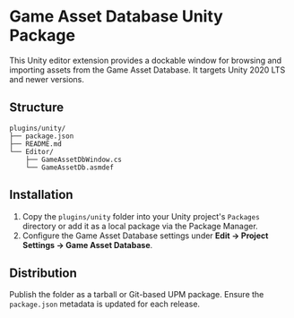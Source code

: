 # Game Asset Database Unity Package

This Unity editor extension provides a dockable window for browsing and
importing assets from the Game Asset Database. It targets Unity 2020 LTS
and newer versions.

## Structure

```
plugins/unity/
├── package.json
├── README.md
└── Editor/
    ├── GameAssetDbWindow.cs
    └── GameAssetDb.asmdef
```

## Installation

1. Copy the `plugins/unity` folder into your Unity project's `Packages`
   directory or add it as a local package via the Package Manager.
2. Configure the Game Asset Database settings under **Edit → Project Settings
   → Game Asset Database**.

## Distribution

Publish the folder as a tarball or Git-based UPM package. Ensure the
`package.json` metadata is updated for each release.
